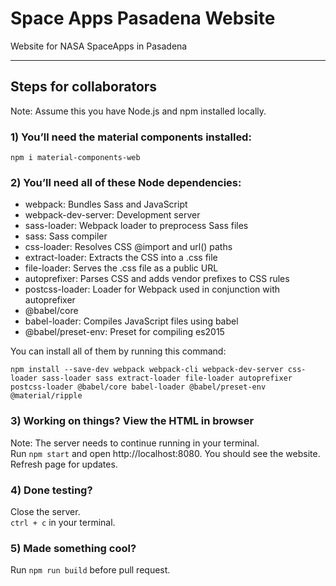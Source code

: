 # Space Apps Pasadena Website

Website for NASA SpaceApps in Pasadena

---

## Steps for collaborators

Note: Assume this you have Node.js and npm installed locally.

### 1) You’ll need the material components installed:

```
npm i material-components-web
```

### 2) You’ll need all of these Node dependencies:

- webpack: Bundles Sass and JavaScript
- webpack-dev-server: Development server
- sass-loader: Webpack loader to preprocess Sass files
- sass: Sass compiler
- css-loader: Resolves CSS @import and url() paths
- extract-loader: Extracts the CSS into a .css file
- file-loader: Serves the .css file as a public URL
- autoprefixer: Parses CSS and adds vendor prefixes to CSS rules
- postcss-loader: Loader for Webpack used in conjunction with autoprefixer
- @babel/core
- babel-loader: Compiles JavaScript files using babel
- @babel/preset-env: Preset for compiling es2015

You can install all of them by running this command:

```
npm install --save-dev webpack webpack-cli webpack-dev-server css-loader sass-loader sass extract-loader file-loader autoprefixer postcss-loader @babel/core babel-loader @babel/preset-env @material/ripple
```

### 3) Working on things? View the HTML in browser

Note: The server needs to continue running in your terminal. <br>
Run `npm start` and open http://localhost:8080. You should see the website. Refresh page for updates.

### 4) Done testing?

Close the server. <br>
`ctrl + c` in your terminal.

### 5) Made something cool?

Run `npm run build` before pull request.
